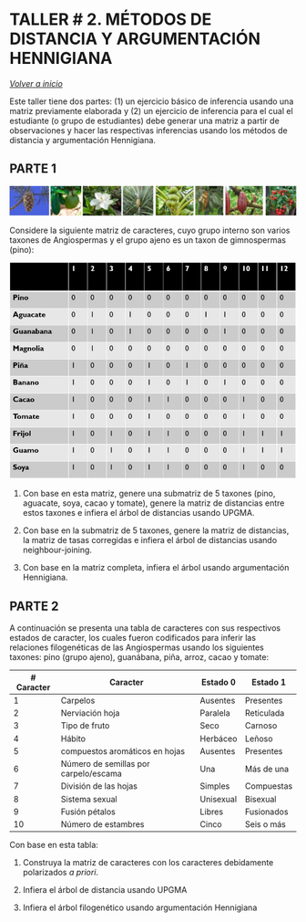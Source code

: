 # TALLER # 2. MÉTODOS DE DISTANCIA Y ARGUMENTACIÓN HENNIGIANA

_[Volver a inicio](/README.md)_

Este taller tiene dos partes: (1) un ejercicio básico de inferencia usando una matriz previamente elaborada y (2) un ejercicio de inferencia para el cual el estudiante (o grupo de estudiantes) debe generar una matriz a partir de observaciones y hacer las respectivas inferencias usando los métodos de distancia y argumentación Hennigiana.

## PARTE 1

![](/clase_2/Slide1.jpg)

Considere la siguiente matriz de caracteres, cuyo grupo interno son varios taxones de Angiospermas y el grupo ajeno es un taxon de gimnospermas (pino):

![](/clase_2/matriz.jpg)


1. Con base en esta matriz, genere una submatriz de 5 taxones (pino, aguacate, soya, cacao y tomate), genere la matriz de distancias entre estos taxones e infiera el árbol de distancias usando UPGMA.

2. Con base en la submatriz de 5 taxones, genere la matriz de distancias, la matriz de tasas corregidas e infiera el árbol de distancias usando neighbour-joining.

3. Con base en la matriz completa, infiera el árbol usando argumentación Hennigiana.

## PARTE 2

A continuación se presenta una tabla de caracteres con sus respectivos estados de caracter, los cuales fueron codificados para inferir las relaciones filogenéticas de las Angiospermas usando los siguientes taxones: pino (grupo ajeno), guanábana, piña, arroz, cacao y tomate:

|# Caracter| Caracter | Estado 0| Estado 1|
|---|---|---|---|
|1|Carpelos|Ausentes|Presentes|
|2|Nerviación hoja|Paralela|Reticulada|
|3|Tipo de fruto|Seco|Carnoso|
|4|Hábito|Herbáceo|Leñoso|
|5|compuestos aromáticos en hojas|Ausentes|Presentes|
|6|Número de semillas por carpelo/escama|Una|Más de una|
|7|División de las hojas|Simples|Compuestas|
|8|Sistema sexual|Unisexual|Bisexual|
|9|Fusión pétalos|Libres|Fusionados|
|10|Número de estambres|Cinco|Seis o más|


Con base en esta tabla:

1. Construya la matriz de caracteres con los caracteres debidamente polarizados _a priori_.

2. Infiera el árbol de distancia usando UPGMA

3. Infiera el árbol filogenético usando argumentación Hennigiana



